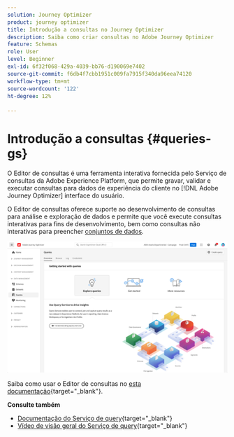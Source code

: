 ```yaml
---
solution: Journey Optimizer
product: journey optimizer
title: Introdução a consultas no Journey Optimizer
description: Saiba como criar consultas no Adobe Journey Optimizer
feature: Schemas
role: User
level: Beginner
exl-id: 6f32f068-429a-4039-bb76-d190069e7402
source-git-commit: f6db4f7cbb1951c009fa7915f340da96eea74120
workflow-type: tm+mt
source-wordcount: '122'
ht-degree: 12%

---
```


# Introdução a consultas {#queries-gs}

O Editor de consultas é uma ferramenta interativa fornecida pelo Serviço de consultas da Adobe Experience Platform, que permite gravar, validar e executar consultas para dados de experiência do cliente no [!DNL Adobe Journey Optimizer] interface do usuário.

O Editor de consultas oferece suporte ao desenvolvimento de consultas para análise e exploração de dados e permite que você execute consultas interativas para fins de desenvolvimento, bem como consultas não interativas para preencher [conjuntos de dados](get-started-datasets.md).

![](assets/queries-home.png)

Saiba como usar o Editor de consultas no [esta documentação](https://experienceleague.adobe.com/docs/experience-platform/query/ui/user-guide.html){target=&quot;_blank&quot;}.

**Consulte também**

* [Documentação do Serviço de query](https://experienceleague.adobe.com/docs/experience-platform/query/home.html?lang=pt-BR){target=&quot;_blank&quot;}
* [Vídeo de visão geral do Serviço de query](https://experienceleague.adobe.com/docs/platform-learn/tutorials/queries/understanding-query-service.html?lang=pt-BR){target=&quot;_blank&quot;}
